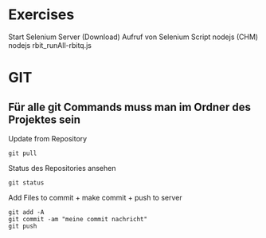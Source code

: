 # Exercises
Start Selenium Server (Download)
Aufruf von Selenium Script nodejs (CHM)
nodejs rbit_runAll-rbitq.js

# GIT
## Für alle git Commands muss man im Ordner des Projektes sein
Update from Repository
```
git pull
```
Status des Repositories ansehen
```
git status
```
Add Files to commit + make commit + push to server
```
git add -A
git commit -am "meine commit nachricht"
git push
```
